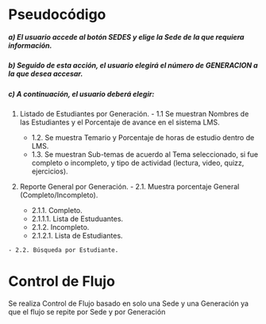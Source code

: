 
# Pseudocódigo

 ##### a) El usuario accede al botón SEDES y elige la Sede de la que requiera información.
##### b) Seguido de esta acción, el usuario elegirá el número de GENERACION a la que desea accesar.
 ##### c) A continuación, el usuario deberá elegir:
 

  1. Listado de Estudiantes por Generación.
    - 1.1 Se muestran Nombres de las Estudiantes y el Porcentaje de avance en el sistema LMS.
      - 1.2. Se muestra Temario y Porcentaje de horas de estudio dentro de LMS.
       - 1.3. Se muestran Sub-temas de acuerdo al Tema seleccionado, si fue completo o incompleto, y tipo de actividad (lectura, video, quizz, ejercicios).
       

  2. Reporte General por Generación.
    - 2.1. Muestra porcentaje General (Completo/Incompleto).
      - 2.1.1. Completo.
       - 2.1.1.1. Lista de Estuduantes.
      - 2.1.2. Incompleto.
       -  2.1.2.1. Lista de Estudiantes.   
       
       
    - 2.2. Búsqueda por Estudiante.    
    
  # Control de Flujo
    
   Se realiza Control de Flujo basado en solo  una Sede y una Generación ya que el flujo se repite por Sede y por Generación
   

